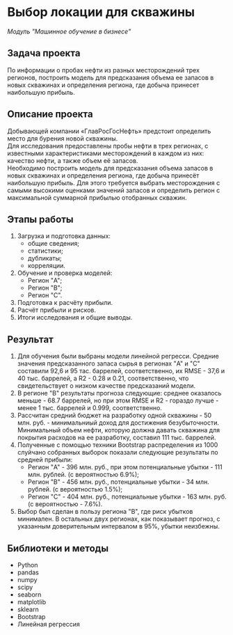 # Выбор локации для скважины

_Модуль "Машинное обучение в бизнесе"_


## Задача проекта

По информации о пробах нефти из разных месторождений трех регионов, построить модель для предсказания объема ее запасов в новых скважинах и определения региона, где добыча принесет наибольшую прибыль.


## Описание проекта

Добывающей компании «ГлавРосГосНефть» предстоит определить место для бурения новой скважины.  
Для исследования предоставлены пробы нефти в трех регионах, с известными характеристиками месторождений в каждом из них: качество нефти, а также объем её запасов.  
Необходимо построить модель для предсказания объема запасов в новых скважинах и определения региона, где добыча принесёт наибольшую прибыль. 
Для этого требуется выбрать месторождения с самыми высокими оценками значений запасов и определить регион с максимальной суммарной прибылью отобранных скважин.



## Этапы работы

1. Загрузка и подготовка данных:
    - общие сведения;
    - статистики;
    - дубликаты;
    - корреляции.
2. Обучение и проверка моделей:
    - Регион "A";
    - Регион "B";
    - Регион "C".
3. Подготовка к расчёту прибыли.
4. Расчёт прибыли и рисков.
5. Итоги исследования и общие выводы.


## Результат

1. Для обучения были выбраны модели линейной регресси. Средние значения предсказанного запаса сырья в регионах "A" и "C" составили 92,6 и 95 тас. баррелей, соответственно, их RMSE - 37,6 и 40 тыс. баррелей, а R2 - 0.28 и 0.21, соответственно, что свидетельствует о низком качестве предсказаний модели.
2. В регионе "B" результаты прогноза следующие: среднее оказалось меньше - 68.7 баррелей, но при этом RMSE и R2 - гораздо лучше - менее 1 тыс. баррелей и 0.999, соответственно.
3. Рассчитан средний бюджет на разработку одной скважины - 50 млн. руб. - минимальниый доход для достижения безубыточности. Минимальный объем нефти, которую должна давать скважина для покрытия расходов на ее разработку, составил 111 тыс. баррелей. 
4. Полученные с помощью техники Bootstrap распределения из 1000 слуйчано собранных выборок показали следующие результаты по средней прибыли:
    - Регион "A" - 396 млн. руб., при этом потенциальные убытки - 111 млн. рублей. (с вероятностью 6.9%);
    - Регион "B" - 456 млн. руб., потенциальные убытки - 34 млн. рублей. (с вероятностью 1.5%);
    - Регион "C" - 404 млн. руб., потенциальные убытки - 163 млн. руб. (с вероятностью - 7.6%).
5. Выбор был сделан в пользу региона "B", где риск убытков минимален. В остальных двух регионах, как показывает прогноз, с указанным доверительным интервалом в 95%, убытки неизбежны. 


## Библиотеки и методы

- Python
- pandas
- numpy
- scipy
- seaborn
- matplotlib
- sklearn
- Bootstrap
- Линейная регрессия
